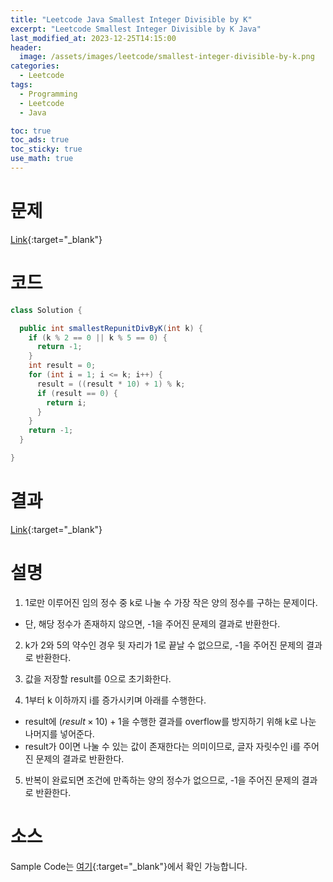```yaml
---
title: "Leetcode Java Smallest Integer Divisible by K"
excerpt: "Leetcode Smallest Integer Divisible by K Java"
last_modified_at: 2023-12-25T14:15:00
header:
  image: /assets/images/leetcode/smallest-integer-divisible-by-k.png
categories:
  - Leetcode
tags:
  - Programming
  - Leetcode
  - Java

toc: true
toc_ads: true
toc_sticky: true
use_math: true
---
```

# 문제
[Link](https://leetcode.com/problems/smallest-integer-divisible-by-k){:target="_blank"}

# 코드
```java
class Solution {

  public int smallestRepunitDivByK(int k) {
    if (k % 2 == 0 || k % 5 == 0) {
      return -1;
    }
    int result = 0;
    for (int i = 1; i <= k; i++) {
      result = ((result * 10) + 1) % k;
      if (result == 0) {
        return i;
      }
    }
    return -1;
  }

}
```

# 결과
[Link](https://leetcode.com/problems/smallest-integer-divisible-by-k/submissions/1127868157/){:target="_blank"}

# 설명
1. 1로만 이루어진 임의 정수 중 k로 나눌 수 가장 작은 양의 정수를 구하는 문제이다.
- 단, 해당 정수가 존재하지 않으면, -1을 주어진 문제의 결과로 반환한다.

2. k가 2와 5의 약수인 경우 뒷 자리가 1로 끝날 수 없으므로, -1을 주어진 문제의 결과로 반환한다.

3. 값을 저장할 result를 0으로 초기화한다.

4. 1부터 k 이하까지 i를 증가시키며 아래를 수행한다.
- result에 $(result \times 10) + 1$을 수행한 결과를 overflow를 방지하기 위해 k로 나눈 나머지를 넣어준다.
- result가 0이면 나눌 수 있는 값이 존재한다는 의미이므로, 글자 자릿수인 i를 주어진 문제의 결과로 반환한다.

5. 반복이 완료되면 조건에 만족하는 양의 정수가 없으므로, -1을 주어진 문제의 결과로 반환한다.

# 소스
Sample Code는 [여기](https://github.com/GracefulSoul/leetcode/blob/master/src/main/java/gracefulsoul/problems/SmallestIntegerDivisibleByK.java){:target="_blank"}에서 확인 가능합니다.